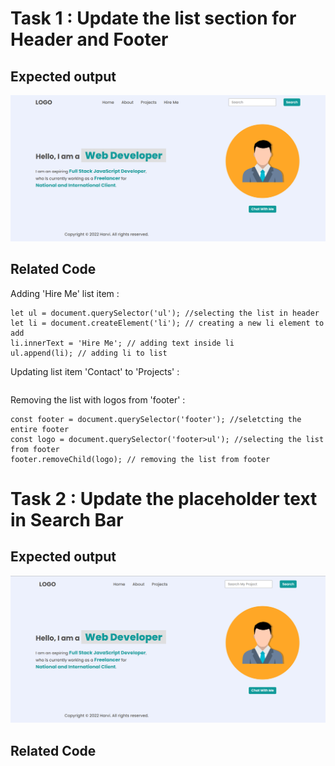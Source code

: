 # Task 1 : Update the list section for Header and Footer

## Expected output

![Expected Output](./firstAssignmentImage/task1Output.png)

## Related Code

Adding 'Hire Me' list item :

```
let ul = document.querySelector('ul'); //selecting the list in header
let li = document.createElement('li'); // creating a new li element to add
li.innerText = 'Hire Me'; // adding text inside li
ul.append(li); // adding li to list

```
Updating list item 'Contact' to 'Projects' :

```

```
Removing the list with logos from 'footer' :

```
const footer = document.querySelector('footer'); //seletcting the entire footer
const logo = document.querySelector('footer>ul'); //selecting the list from footer
footer.removeChild(logo); // removing the list from footer

```
# Task 2 : Update the placeholder text in Search Bar

## Expected output

![Expected Output](./firstAssignmentImage/task2Output.png)

## Related Code